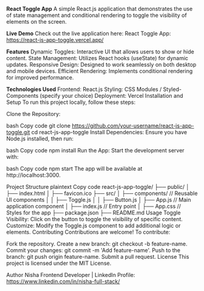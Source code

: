 **React Toggle App**
A simple React.js application that demonstrates the use of state management and conditional rendering to toggle the visibility of elements on the screen.

**Live Demo**
Check out the live application here: React Toggle App: https://react-js-app-toggle.vercel.app/

**Features**
Dynamic Toggles: Interactive UI that allows users to show or hide content.
State Management: Utilizes React hooks (useState) for dynamic updates.
Responsive Design: Designed to work seamlessly on both desktop and mobile devices.
Efficient Rendering: Implements conditional rendering for improved performance.


**Technologies Used**
Frontend: React.js
Styling: CSS Modules / Styled-Components (specify your choice)
Deployment: Vercel
Installation and Setup
To run this project locally, follow these steps:

Clone the Repository:

bash
Copy code
git clone https://github.com/your-username/react-js-app-toggle.git
cd react-js-app-toggle
Install Dependencies: Ensure you have Node.js installed, then run:

bash
Copy code
npm install
Run the App: Start the development server with:

bash
Copy code
npm start
The app will be available at http://localhost:3000.

Project Structure
plaintext
Copy code
react-js-app-toggle/
├── public/
│   ├── index.html
│   ├── favicon.ico
├── src/
│   ├── components/   // Reusable UI components
│   │   ├── Toggle.js
│   │   ├── Button.js
│   ├── App.js        // Main application component
│   ├── index.js      // Entry point
│   ├── App.css       // Styles for the app
├── package.json
├── README.md
Usage
Toggle Visibility: Click on the button to toggle the visibility of specific content.
Customize: Modify the Toggle.js component to add additional logic or elements.
Contributing
Contributions are welcome! To contribute:

Fork the repository.
Create a new branch: git checkout -b feature-name.
Commit your changes: git commit -m 'Add feature-name'.
Push to the branch: git push origin feature-name.
Submit a pull request.
License
This project is licensed under the MIT License.

Author
Nisha
Frontend Developer | LinkedIn Profile: https://www.linkedin.com/in/nisha-full-stack/

